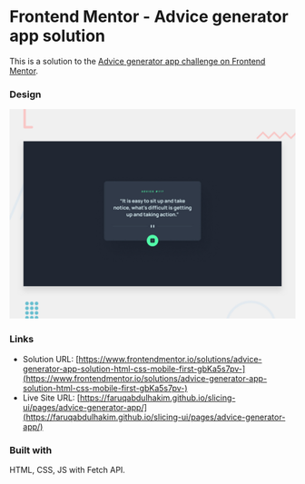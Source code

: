 # Frontend Mentor - Advice generator app solution

This is a solution to the [Advice generator app challenge on Frontend Mentor](https://www.frontendmentor.io/challenges/advice-generator-app-QdUG-13db).

### Design

![](./preview.jpg)

### Links

- Solution URL: [https://www.frontendmentor.io/solutions/advice-generator-app-solution-html-css-mobile-first-gbKa5s7pv-](https://www.frontendmentor.io/solutions/advice-generator-app-solution-html-css-mobile-first-gbKa5s7pv-)
- Live Site URL: [https://faruqabdulhakim.github.io/slicing-ui/pages/advice-generator-app/](https://faruqabdulhakim.github.io/slicing-ui/pages/advice-generator-app/)

### Built with

HTML, CSS, JS with Fetch API.